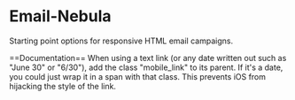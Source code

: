 Email-Nebula
============

Starting point options for responsive HTML email campaigns.

==Documentation==
When using a text link (or any date written out such as "June 30" or "6/30"), add the class "mobile_link" to its parent. If it's a date, you could just wrap it in a span with that class. This prevents iOS from hijacking the style of the link.
